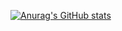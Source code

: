 [![Anurag's GitHub stats](https://github-readme-stats.vercel.app/api?username=alice-easy)](https://github.com/anuraghazra/github-readme-stats)
